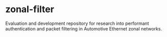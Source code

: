 # zonal-filter
Evaluation and development repository for research into performant authentication and packet filtering in Automotive Ethernet zonal networks.
